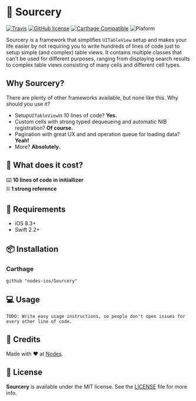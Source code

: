 # 🔮 Sourcery

[![Travis](https://img.shields.io/travis/nodes-ios/Sourcery.svg)](https://travis-ci.org/nodes-ios/Sourcery)
[![GitHub license](https://img.shields.io/badge/license-MIT-blue.svg)](https://github.com/nodes-ios/Sourcery/blob/master/LICENSE)
[![Carthage Compatible](https://img.shields.io/badge/Carthage-compatible-4BC51D.svg?style=flat)](https://github.com/Carthage/Carthage)
![Plaform](https://img.shields.io/badge/platform-iOS-lightgrey.svg)

Sourcery is a framework that simplifies `UITableView` setup and makes your life easier by not requiring you to write hundreds of lines of code just to setup simple (and complex) table views. It contains multiple classes that can't be used for different purposes, ranging from displaying search results to complex table views consisting of many cells and different cell types. 

## Why Sourcery?
There are plenty of other frameworks available, but none like this. Why should you use it? 

* Setup`UITableView`in 10 lines of code? **Yes.**
* Custom cells with strong typed dequeueing and automatic NIB registration? **Of course.**
* Pagination with great UX and and operation queue for loading data? **Yeah!**
* More? **Absolutely.**

## 💸 What does it cost?

⌨️ **10 lines of code in initiallizer**  
⛓ **1 strong reference**

## 📝 Requirements

* iOS 8.3+
* Swift 2.2+

## 📦 Installation

### Carthage
~~~
github "nodes-ios/Sourcery" 
~~~

## 💻 Usage

```
TODO: Write easy usage instructions, so people don't open issues for every other line of code.
```

## 👥 Credits
Made with ❤️ at [Nodes](http://nodesagency.com).

## 📄 License
**Sourcery** is available under the MIT license. See the [LICENSE](https://github.com/nodes-ios/Sourcery/blob/master/LICENSE) file for more info.
